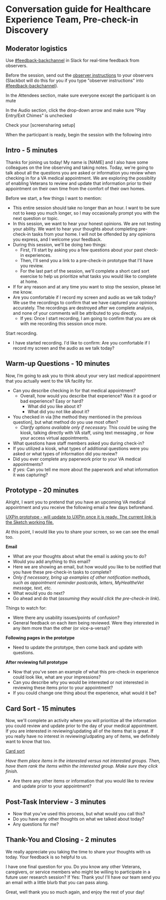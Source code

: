 # Conversation guide for Healthcare Experience Team, Pre-check-in Discovery

## Moderator logistics

Use [\#feedback-backchannel](https://dsva.slack.com/messages/C40B45NJK/details/) in Slack for real-time feedback from observers.

Before the session, send out the [observer instructions](https://github.com/department-of-veterans-affairs/va.gov-team/blob/master/platform/research/during-research/howto-observer-instructions.md) to your observers (Slackbot will do this for you if you type "observer instructions" into [\#feedback-backchannel](https://dsva.slack.com/channels/feedback-backchannel)).

In the Attendees section, make sure everyone except the participant is on mute

In the Audio section, click the drop-down arrow and make sure "Play Entry/Exit Chimes" is unchecked

Check your \[screensharing setup\]

When the participant is ready, begin the session with the following intro

## Intro - 5 minutes

Thanks for joining us today! My name is \[NAME\] and I also have some colleagues on the line observing and taking notes. Today, we're going to talk about all the questions you are asked or information you review when checking in for a VA medical appointment. We are exploring the possiblity of enabling Veterans to review and update that information prior to their appointment on their own time from the comfort of their own homes.

Before we start, a few things I want to mention:

* This entire session should take no longer than an hour. I want to be sure not to keep you much longer, so I may occasionally prompt you with the next question or topic.
* In this session, we want to hear your honest opinions. We are not testing your ability. We want to hear your thoughts about completing pre-check-in tasks from your home. I will not be offended by any opinions you express, and I welcome your feedback.
* During this session, we'll be doing two things:
  * First, I'll start by asking you a few questions about your past check-in experiences.
  * Then, I'll send you a link to a pre-check-in prototype that I'll have you review.
  * For the last part of the session, we'll complete a short card sort exercise to help us prioritize what tasks you would like to complete at home.
* If for any reason and at any time you want to stop the session, please let me know.
* Are you comfortable if I record my screen and audio as we talk today? We use the recordings to confirm that we have captured your opinions accurately. The recordings are destroyed after we complete analysis, and none of your comments will be attributed to you directly.
  * If yes: Once I start recording, I am going to confirm that you are ok with me recording this session once more.

Start recording.

* I have started recording. I'd like to confirm: Are you comfortable if I record my screen and the audio as we talk today?

## Warm-up Questions - 10 minutes
Now, I’m going to ask you to think about your very last medical appointment that you actually went to the VA facility for.

* Can you describe checking in for that medical appointment?
  * Overall, how would you describe that experience? Was it a good or bad experience? Easy or hard?
    * What did you like about it?
    * What did you not like about it?
* You checked in via [the method they mentioned in the previous question], but what method do you use most often?
  * _Clarify options available only if necessary._ This could be using the kiosk, talking directly with VA staff, using text messaging , or how your access virtual appointments.
 * What questions have staff members asked you during check-in?
 * If you utilized a kiosk, what types of additional questions were you asked or what types of information did you review?
 * Did you ever complete any paperwork prior to your VA medical appointments?
  * _If yes:_ Can you tell me more about the paperwork and what information it was capturing?

## Prototype - 20 minutes

Alright, I want you to pretend that you have an upcoming VA medical appointment and you receive the following email a few days beforehand.

[UXPin prototype - will update to UXPin once it is ready. The current link is the Sketch working file.](https://www.sketch.com/s/e79a827e-42cf-4a82-b554-874c75b5c70e/a/Gm8dgnv)

At this point, I would like you to share your screen, so we can see the email too.

**Email**
- What are your thoughts about what the email is asking you to do?
- Would you add anything to this email?
- Here we are showing an email, but how would you like to be notified that you have these pre-check-in tasks to complete?
 - _Only if necessary, bring up examples of other notification methods, such as appointment reminder postcards, letters, MyHealtheVet message, text, etc._
-  What would you do next? 
 - Go ahead and do that (_assuming they would click the pre-check-in link_).

Things to watch for:
* Were there any usability issues/points of confusion?
* General feedback on each item being reviewed. Were they interested in any item more than the other (or vice-a-versa)?

**Following pages in the prototype**
- Need to update the prototype, then come back and update with questions.

**After reviewing full prototype**
- Now that you've seen an example of what this pre-check-in experience could look like, what are your impressions?
- Can you describe why you would be interested or not interested in reviewing these items prior to your appointment?
- If you could change one thing about the experience, what would it be? 

## Card Sort - 15 minutes
Now, we'll complete an activity where you will prioritize all the information you could review and update prior to the day of your medical appointment. If you are interested in reviewing/updating all of the items that is great. If you really have no interest in reviewing/udpating any of items, we definitely want to know that too. 

[Card sort](https://adhoc.optimalworkshop.com/optimalsort/en03872b)

_Have them place items in the interested versus not interested groups. Then, have them rank the items within the interested group. Make sure they click finish._

- Are there any other items or information that you would like to review and update prior to your appointment?

## Post-Task Interview - 3 minutes
* Now that you've used this process, but what would you call this?
* Do you have any other thoughts on what we talked about today?
* Any questions for me?

## Thank-You and Closing - 2 minutes

We really appreciate you taking the time to share your thoughts with us today. Your feedback is so helpful to us.

I have one final question for you. Do you know any other Veterans, caregivers, or service members who might be willing to participate in a future user research session? If Yes: Thank you! I'll have our team send you an email with a little blurb that you can pass along.

Great, well thank you so much again, and enjoy the rest of your day!
